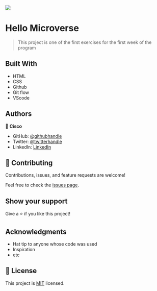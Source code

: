 ![](https://img.shields.io/badge/Microverse-blueviolet)

# Hello Microverse

> This project is one of the first exercises for the first week of the program


## Built With

- HTML
- CSS
- Github
- Git flow
- VScode

## Authors

👤 **Cisco**

- GitHub: [@githubhandle](https://github.com/Cisco-the-wayword)
- Twitter: [@twitterhandle](https://twitter.com/the_wayword1)
- LinkedIn: [LinkedIn](https://www.linkedin.com/in/boluwatife-adegboyega-9397a81b3/?lipi=urn%3Ali%3Apage%3Ad_flagship3_notifications%3BfmosLVvFQB%2BHgLwEzs7fWQ%3D%3D)

## 🤝 Contributing

Contributions, issues, and feature requests are welcome!

Feel free to check the [issues page](../../issues/).

## Show your support

Give a ⭐️ if you like this project!

## Acknowledgments

- Hat tip to anyone whose code was used
- Inspiration
- etc

## 📝 License

This project is [MIT](https://github.com/Cisco-the-wayword/Hello-Microverse-Project/blob/f0a3b7295f7d50966f420b8f02fccaca5973727b/LICENSE) licensed.

